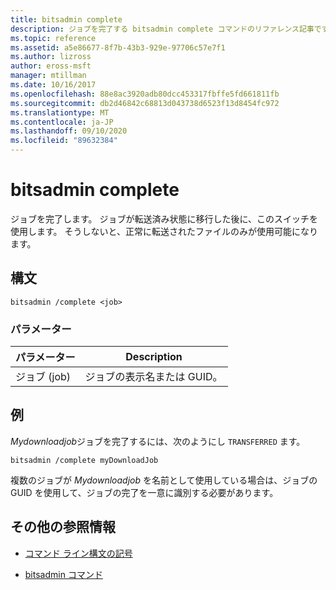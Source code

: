 ```yaml
---
title: bitsadmin complete
description: ジョブを完了する bitsadmin complete コマンドのリファレンス記事です。
ms.topic: reference
ms.assetid: a5e86677-8f7b-43b3-929e-97706c57e7f1
ms.author: lizross
author: eross-msft
manager: mtillman
ms.date: 10/16/2017
ms.openlocfilehash: 88e8ac3920adb80dcc453317fbffe5fd661811fb
ms.sourcegitcommit: db2d46842c68813d043738d6523f13d8454fc972
ms.translationtype: MT
ms.contentlocale: ja-JP
ms.lasthandoff: 09/10/2020
ms.locfileid: "89632384"
---
```

# <a name="bitsadmin-complete"></a>bitsadmin complete

ジョブを完了します。 ジョブが転送済み状態に移行した後に、このスイッチを使用します。 そうしないと、正常に転送されたファイルのみが使用可能になります。

## <a name="syntax"></a>構文

```
bitsadmin /complete <job>
```

### <a name="parameters"></a>パラメーター

| パラメーター | Description |
| --------- | ----------- |
| ジョブ (job) | ジョブの表示名または GUID。 |

## <a name="example"></a>例

*Mydownloadjob*ジョブを完了するには、次のようにし `TRANSFERRED` ます。

```
bitsadmin /complete myDownloadJob
```

複数のジョブが *Mydownloadjob* を名前として使用している場合は、ジョブの GUID を使用して、ジョブの完了を一意に識別する必要があります。

## <a name="additional-references"></a>その他の参照情報

- [コマンド ライン構文の記号](command-line-syntax-key.md)

- [bitsadmin コマンド](bitsadmin.md)
